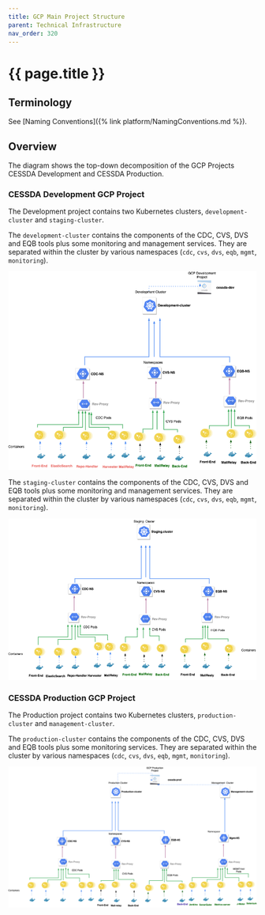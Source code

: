 ```yaml
---
title: GCP Main Project Structure
parent: Technical Infrastructure
nav_order: 320
---
```


# {{ page.title }}

## Terminology

See [Naming Conventions]({% link platform/NamingConventions.md %}).

## Overview

The diagram shows the top-down decomposition of the GCP Projects CESSDA Development and CESSDA Production.

### CESSDA Development GCP Project

The Development project contains two Kubernetes clusters, `development-cluster` and `staging-cluster`.

The `development-cluster` contains the components of the  CDC, CVS, DVS and EQB tools plus some
 monitoring and management services. They are separated within the cluster by various namespaces
  (`cdc`, `cvs`, `dvs`, `eqb`, `mgmt`, `monitoring`).

![GCPMainProjectStructureDevelopment](../assets/GCPMainProjectStructureDevelopment.png)

The `staging-cluster` contains the components of the  CDC, CVS, DVS and EQB tools plus some
 monitoring and management services. They are separated within the cluster by various namespaces
  (`cdc`, `cvs`, `dvs`, `eqb`, `mgmt`, `monitoring`).

![GCPMainProjectStructureStaging](../assets/GCPMainProjectStructureStaging.png)

### CESSDA Production GCP Project

The Production project contains two Kubernetes clusters, `production-cluster` and `management-cluster`.

The `production-cluster` contains the components of the CDC, CVS, DVS and EQB tools plus some
 monitoring services. They are separated within the cluster by various namespaces (`cdc`, `cvs`,
  `dvs`, `eqb`, `mgmt`, `monitoring`).

![GCPMainProjectStructureProduction](../assets/GCPMainProjectStructureProduction.png)
